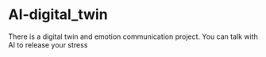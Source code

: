 # AI-digital_twin
There is a digital twin and emotion communication project. You can talk with AI to release your stress
